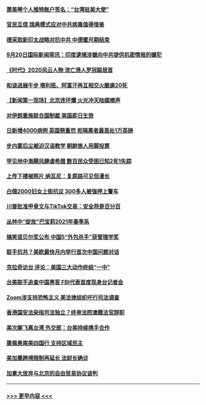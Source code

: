 #### [萧美琴个人推特账户签名：“台湾驻美大使”](../pages/prog202/a102945429.md?t=09210802) 
#### [官民互信 瑞典模式应对中共病毒值得借鉴](../pages/prog202/a102945371.md?t=09210802) 
#### [德采取新印太战略对抗中共 中德蜜月期结束](../pages/prog202/a102945370.md?t=09210802) 
#### [9月20日国际新闻简讯：印度逮捕涉嫌向中共提供机密情报的嫌犯](../pages/prog202/a102945320.md?t=09210802) 
#### [《时代》2020风云人物 流亡港人罗冠聪居首](../pages/prog202/a102945306.md?t=09210802) 
#### [和谈进展牛步 塔利班、阿富汗再互相交火酿逾20死](../pages/prog202/a102945260.md?t=09210802) 
#### [【新闻第一现场】北京连环爆 火光冲天陆媒噤声](../pages/prog202/a102945204.md?t=09210802) 
#### [对伊朗重施联合国制裁 美国即日生效](../pages/prog202/a102945173.md?t=09210802) 
#### [日新增4000病例 英国祭重罚 拒隔离者最高处1万英磅](../pages/prog202/a102945157.md?t=09210802) 
#### [步内蒙后尘被迫汉语教学 朝鲜族人用脚投票](../pages/prog202/a102945103.md?t=09210802) 
#### [罕见地中海飓风肆虐希腊 数百民众受困已知2死1失踪](../pages/prog202/a102945076.md?t=09210802) 
#### [上传下楼梯照片 纳瓦尼：复原路可见但漫长](../pages/prog202/a102945070.md?t=09210802) 
#### [白俄2000妇女上街抗议 300多人被强押上警车](../pages/prog202/a102945044.md?t=09210802) 
#### [川普批准甲骨文与TikTok交易：安全将是百分百](../pages/prog202/a102944990.md?t=09210802) 
#### [丛林中“绽放”巴宝莉2021年春季系](../pages/prog202/a102944890.md?t=09210802) 
#### [搞笑诺贝尔奖公布 中国5“外包杀手”获管理学奖](../pages/prog202/a102944873.md?t=09210802) 
#### [联手抗共？美欧最快月内举行首次中国问题对话](../pages/prog202/a102944855.md?t=09210802) 
#### [克拉奇访台 评论：美国三大动作终结“一中”](../pages/prog202/a102944832.md?t=09210802) 
#### [台美联手追查中国黑客 FBI代表首度现身台记者会](../pages/prog202/a102944764.md?t=09210802) 
#### [Zoom涉支持恐怖主义 美法律组织吁行司法调查](../pages/prog202/a102944589.md?t=09210802) 
#### [香港国安法染指司法独立？终审法院澳籍法官辞职](../pages/prog202/a102944583.md?t=09210802) 
#### [美次卿飞离台湾 外交部：台美持续携手合作](../pages/prog202/a102944706.md?t=09210802) 
#### [蓬佩奥南美四国行 支持区域民主](../pages/prog202/a102944717.md?t=09210802) 
#### [美加墨跨境限制再延长 法财长确诊](../pages/prog202/a102944709.md?t=09210802) 
#### [加拿大放弃与北京的自由贸易协议谈判](../pages/prog202/a102944697.md?t=09210802) 

----
#### [ >>> 更早内容 <<< ](../indexes/prog202-earlier.md)
